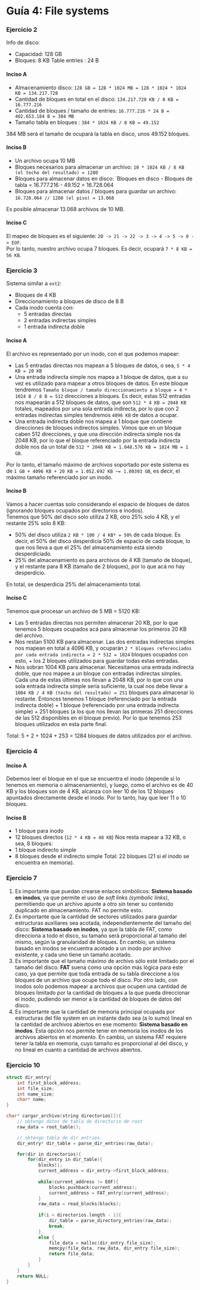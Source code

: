 # Guía 4: File systems

### Ejercicio 2

Info de disco:
- Capacidad: 128 GB
- Bloques: 8 KB
Table entries : 24 B

#### Inciso A

- Almacenamiento disco: `128 GB = 128 * 1024 MB = 128 * 1024 * 1024  KB = 134.217.728`
- Cantidad de bloques en total en el disco: `134.217.728 KB / 8 KB = 16.777.216`
- Cantidad de bloques / tamaño de entries: `16.777.216 * 24 B = 402.653.184 B = 384 MB`
- Tamaño tabla en bloques : `384 * 1024 KB / 8 KB = 49.152`

384 MB será el tamaño de ocupará la tabla en disco, unos 49.152 bloques.

#### Inciso B
- Un archivo ocupa 10 MB
- Bloques necesarios para almacenar un archivo: `10 * 1024 KB / 8 KB (el techo del resultado) = 1280`
- Bloques para almacenar datos en disco: `Bloques en disco - Bloques de tabla = 16.777.216 - 49.152 = 16.728.064
- Bloques para almacenar datos / bloques para guardar un archivo: `16.728.064 // 1280 (el piso) = 13.068`

Es posible almacenar 13.068 archivos de 10 MB.

#### Inciso C

El mapeo de bloques es el siguiente: `20 -> 21 -> 22 -> 3 -> 4 -> 5 -> 0 -> EOF`.  
Por lo tanto, nuestro archivo ocupa 7 bloques. Es decir, ocupará `7 * 8 KB = 56 KB`.


### Ejercicio 3

Sistema similar a `ext2`:
- Bloques de 4 KB
- Direccionamiento a bloques de disco de 8 B
- Cada inodo cuenta con:
	- 5 entradas directas
	- 2 entradas indirectas simples
	- 1 entrada indirecta doble

#### Inciso A

El archivo es representado por un inodo, con el que podemos mapear:
- Las 5 entradas directas nos mapean a 5 bloques de datos, o sea, `5 * 4 KB = 20 KB`
- Una entrada indirecta simple nos mapea a 1 bloque de datos, que a su vez es utilizado para mapear a otros bloques de datos. En este bloque tendremos `Tamaño bloque / tamaño direccionamiento a bloque = 4 * 1024 B / 8 B = 512` direcciones a bloques. Es decir, estas 512 entradas nos mapearán a 512 bloques de datos, que son `512 * 4 KB = 2048 KB` totales, mapeados por una sola entrada indirecta, por lo que con 2 entradas indirectas simples tendremos `4096 KB` de datos a ocupar.
- Una entrada indirecta doble nos mapea a 1 bloque que contiene direcciones de bloques indirectos simples. Vimos que en un bloque caben 512 direcciones, y que una dirección indirecta simple nos da 2048 KB, por lo que el bloque referenciado por la entrada indirecta doble nos da un total de `512 * 2048 KB = 1.048.576 KB = 1024 MB = 1 GB`.  

Por lo tanto, el tamaño máximo de archivos soportado por este sistema es de `1 GB + 4096 KB + 20 KB = 1.052.692 KB ~= 1.00393 GB`, es decir, el máximo tamaño referenciado por un inodo.

#### Inciso B

Vamos a hacer cuentas solo considerando el espacio de bloques de datos (ignorando bloques ocupados por directorios e inodos).  
Tenemos que 50% del disco solo utiliza 2 KB, otro 25% solo 4 KB, y el restante 25% solo 8 KB:
- 50% del disco utiliza `2 KB * 100 / 4 KB* = 50%` de cada bloque. Es decir, el 50% del disco desperdicia 50% de espacio de cada bloque, lo que nos lleva a que el 25% del almacenamiento está siendo desperdiciado.
- 25% del almacenamiento es para archivos de 4 KB (tamaño de bloque), y el restante para 8 KB (tamaño de 2 bloques), por lo que acá no hay desperdicio.

En total, se desperdicia 25% del almacenamiento total.

#### Inciso C

Tenemos que procesar un archivo de 5 MB = 5120 KB:
- Las 5 entradas directas nos permiten almacenar 20 KB, por lo que tenemos 5 bloques ocupados acá para almacenar los primeros 20 KB del archivo.
- Nos restan 5100 KB para almacenar. Las dos entradas indirectas simples nos mapean en total a 4096 KB, y ocuparán `2 * bloques referenciados por cada entrada indirecta = 2 * 512 = 1024` bloques ocupados con esto, + los 2 bloques utilizados para guardar todas estas entradas.
- Nos sobran 1004 KB para almacenar. Necesitamos una entrada indirecta doble, que nos mapee a un bloque con entradas indirectas simples. Cada una de estas últimas nos llevan a 2048 KB, por lo que con una sola entrada indirecta simple sería suficiente, la cual nos debe llevar a `1004 KB / 4 KB (techo del resultado) = 251` bloques para almacenar lo restante. Entonces tenemos 1 bloque (referenciado por la entrada indirecta doble) + 1 bloque (referenciado por una entrada indirecta simple) + 251 bloques (a los que nos llevan las primeras 251 direcciones de las 512 disponibles en el bloque previo). Por lo que tenemos 253 bloques utilizados en esta parte final.

Total: 5 + 2 + 1024 + 253 = 1284 bloques de datos utilizados por el archivo.

### Ejercicio 4

#### Inciso A

Debemos leer el bloque en el que se encuentra el inodo (depende si lo tenemos en memoria o almacenamiento), y luego, como el archivo es de 40 KB y los bloques son de 4 KB, alcanza con leer 10 de los 12 bloques apuntados directamente desde el inodo. Por lo tanto, hay que leer 11 o 10 bloques.

#### Inciso B

- 1 bloque para inodo
- 12 bloques directos (`12 * 4 KB = 48 KB`)
Nos resta mapear a 32 KB, o sea, 8 bloques:
- 1 bloque indirecto simple
- 8 bloques desde el indirecto simple
Total: 22 bloques (21 si el inodo se encuentra en memoria).

### Ejercicio 7

1. Es importante que puedan crearse enlaces simbólicos: **Sistema basado en inodos**, ya que permite el uso de *soft links (symbolic links)*, permitiendo que un archivo apunte a otro sin tener su contenido duplicado en almacenamiento. FAT no permite esto.
2. Es importante que la cantidad de sectores utilizados para guardar estructuras auxiliares sea acotada, independientemente del tamaño del disco: **Sistema basado en inodos**, ya que la tabla de FAT, como direcciona a todo el disco, su tamaño será proporcional al tamaño del mismo, según la granularidad de bloques. En cambio, un sistema basado en inodos se encuentra acotado a un inodo por archivo existente, y cada uno tiene un tamaño acotado.
3. Es importante que el tamaño máximo de archivo sólo esté limitado por el tamaño del disco: **FAT** suena como una opción más lógica para este caso, ya que permite que toda entrada de su tabla direccione a los bloques de un archivo que ocupe todo el disco. Por otro lado, con inodos solo podemos mapear a archivos que ocupen una cantidad de bloques limitado por la cantidad de bloques a la que pueda direccionar el inodo, pudiendo ser menor a la cantidad de bloques de datos del disco.
4. Es importante que la cantidad de memoria principal ocupada por estructuras del file system en un instante dado sea (a lo sumo) lineal en la cantidad de archivos abiertos en ese momento: **Sistema basado en inodos**. Esta opción nos permite tener en memoria los inodos de los archivos abiertos en el momento. En cambio, un sistema FAT requiere tener la tabla en memoria, cuyo tamaño es proporcional al del disco, y no lineal en cuanto a cantidad de archivos abiertos.

### Ejercicio 10

```c++
struct dir_entry{
	int first_block_address;
    int file_size;
    int name_size;
    char* name;
}

char* cargar_archivo(string directorios[]){
	// obtengo datos de tabla de directorio de root
	raw_data = root_table();

	// obtengo tabla de dir entries
	dir_entry* dir_table = parse_dir_entries(raw_data);

	for(dir in directorios){
		for(dir_entry in dir_table){
			blocks[];
			current_address = dir_entry->first_block_address;
			
			while(current_address != EOF){
				blocks.pushback(current_address);
				current_address = FAT_entry(current_address);
			}
			raw_data = read_blocks(blocks);
			
			if(i < directorios.length - 1){
                dir_table = parse_directory_entries(raw_data);
                break;
            } 
            else {
                file_data = malloc(dir_entry.file_size);
                memcpy(file_data, raw_data, dir_entry.file_size);
                return file_data;
            }
		}
	}
	return NULL;
}
```